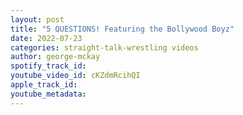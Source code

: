 ```yaml
---
layout: post
title: "5 QUESTIONS! Featuring the Bollywood Boyz"
date: 2022-07-23
categories: straight-talk-wrestling videos
author: george-mckay
spotify_track_id: 
youtube_video_id: cKZdmRcihQI
apple_track_id: 
youtube_metadata: 
---
```

